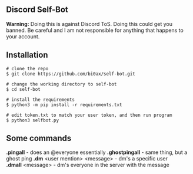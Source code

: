 ## **Discord Self-Bot**
**Warning:** Doing this is against Discord ToS. Doing this could get you banned. Be careful and I am not responsible for anything that happens to your account.

## **Installation**
```
# clone the repo
$ git clone https://github.com/bi0ax/self-bot.git

# change the working directory to self-bot
$ cd self-bot

# install the requirements
$ python3 -m pip install -r requirements.txt

# edit token.txt to match your user token, and then run program
$ python3 selfbot.py
```

## **Some commands**
**.pingall** - does an @everyone essentially
**.ghostpingall** - same thing, but a ghost ping
**.dm** \<user mention> \<message> - dm's a specific user  
**.dmall** \<message> - dm's everyone in the server with the message
